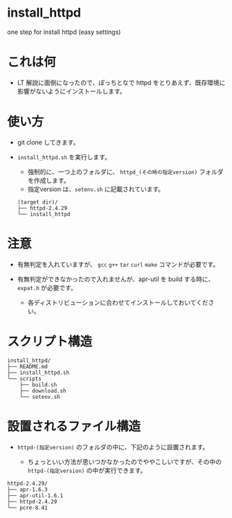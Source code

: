 # install_httpd
one step for install httpd (easy settings)

# これは何

* LT 解説に面倒になったので、ぽっちとなで httpd をとりあえず、既存環境に影響がないようにインストールします。

# 使い方

* git clone してきます。

* `install_httpd.sh` を実行します。

    * 強制的に、一つ上のフォルダに、 `httpd_(その時の指定version)` フォルダを作成します。
    * 指定version は、`setenv.sh` に記載されています。
    ```
    (target dir)/
    ├── httpd-2.4.29
    └── install_httpd
    ```
# 注意

* 有無判定を入れていますが、 `gcc` `g++` `tar` `curl` `make` コマンドが必要です。

* 有無判定ができなかったので入れませんが、apr-util を build する時に、 `expat.h` が必要です。

    * 各ディストリビューションに合わせてインストールしておいてください。 

# スクリプト構造

```
install_httpd/
├── README.md
├── install_httpd.sh
└── scripts
    ├── build.sh
    ├── download.sh
    └── setenv.sh
```

# 設置されるファイル構造

* `httpd-(指定version)` のフォルダの中に、下記のように設置されます。

    * ちょっといい方法が思いつかなかったのでややこしいですが、その中の `httpd-(指定version)` の中が実行できます。

```
httpd-2.4.29/
├── apr-1.6.3
├── apr-util-1.6.1
├── httpd-2.4.29
└── pcre-8.41
```
